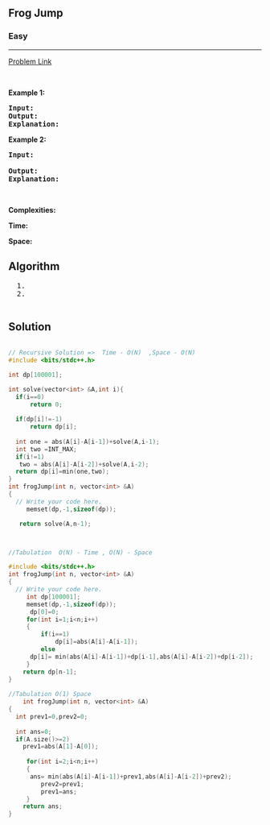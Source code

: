 <h2>Frog Jump</h2>
<h3>Easy</h3><hr>
<div><p>
  

 
</p>


[Problem Link](https://www.codingninjas.com/codestudio/problems/frog-jump_3621012?source=youtube&campaign=striver_dp_videos&utm_source=youtube&utm_medium=affiliate&utm_campaign=striver_dp_videos&leftPanelTab=0)

<p>&nbsp;</p>
<p><strong>Example 1:</strong></p>

      
 
<pre><strong>Input:</strong>
<strong>Output:</strong> 
<strong>Explanation:</strong> 
</pre>

<p><strong>Example 2:</strong></p>

<pre><strong>Input:</strong> 
     
<strong>Output:</strong> 
<strong>Explanation:</strong> 
</pre>

<p>&nbsp;</p>
<p><strong>Complexities:</strong></p>
<strong>Time:</strong> 
  
<strong>Space:</strong> 
  <h2> Algorithm </h2>
 <pre>
  1. 
  2.
  </pre>
  <h2> Solution </h2>
  
  ``` c++ 
    
 // Recursive Solution =>  Time - O(N)  ,Space - O(N)
  #include <bits/stdc++.h> 

int dp[100001];

int solve(vector<int> &A,int i){
    if(i==0)
        return 0;
    
    if(dp[i]!=-1)
        return dp[i];
    
    int one = abs(A[i]-A[i-1])+solve(A,i-1);
    int two =INT_MAX;
    if(i!=1)
     two = abs(A[i]-A[i-2])+solve(A,i-2);
    return dp[i]=min(one,two);
}
 int frogJump(int n, vector<int> &A)
{
    // Write your code here.
       memset(dp,-1,sizeof(dp));
  
     return solve(A,n-1);
  
  

  //Tabulation  O(N) - Time , O(N) - Space

  #include <bits/stdc++.h> 
int frogJump(int n, vector<int> &A)
{
    // Write your code here.
       int dp[100001];
       memset(dp,-1,sizeof(dp));
        dp[0]=0;
       for(int i=1;i<n;i++)
       {
           if(i==1)
               dp[i]=abs(A[i]-A[i-1]);
           else
        dp[i]= min(abs(A[i]-A[i-1])+dp[i-1],abs(A[i]-A[i-2])+dp[i-2]);
       }
      return dp[n-1];
}
                            
//Tabulation O(1) Space 
      int frogJump(int n, vector<int> &A)
{
    int prev1=0,prev2=0;
    
    int ans=0;
    if(A.size()>=2)
      prev1=abs(A[1]-A[0]);  
       
       for(int i=2;i<n;i++)
       {
        ans= min(abs(A[i]-A[i-1])+prev1,abs(A[i]-A[i-2])+prev2);
           prev2=prev1;
           prev1=ans;
       }
      return ans;
}                      
  ```
</div>
